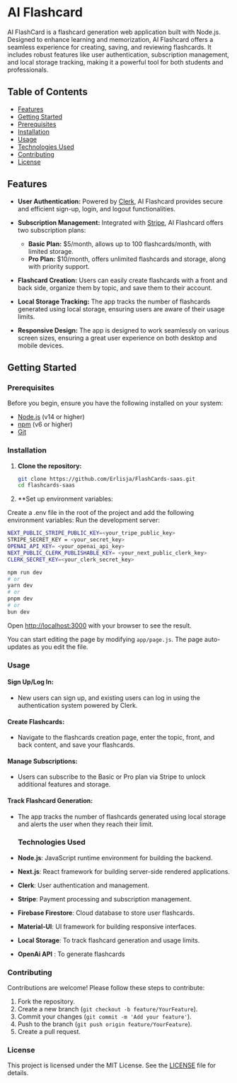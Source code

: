 # AI Flashcard

AI FlashCard is a flashcard generation web application built with Node.js. Designed to enhance learning and memorization, AI Flashcard offers a seamless experience for creating, saving, and reviewing flashcards. It includes robust features like user authentication, subscription management, and local storage tracking, making it a powerful tool for both students and professionals.

## Table of Contents

- [Features](#features)
- [Getting Started](#getting-started)
- [Prerequisites](#prerequisites)
- [Installation](#installation)
- [Usage](#usage)
- [Technologies Used](#technologies-used)
- [Contributing](#contributing)
- [License](#license)


## Features

- **User Authentication:** Powered by [Clerk](https://clerk.dev/), AI Flashcard provides secure and efficient sign-up, login, and logout functionalities.
  
- **Subscription Management:** Integrated with [Stripe](https://stripe.com/), AI Flashcard offers two subscription plans:
  - **Basic Plan:** $5/month, allows up to 100 flashcards/month, with limited storage.
  - **Pro Plan:** $10/month, offers unlimited flashcards and storage, along with priority support.
  
- **Flashcard Creation:** Users can easily create flashcards with a front and back side, organize them by topic, and save them to their account.
  
- **Local Storage Tracking:** The app tracks the number of flashcards generated using local storage, ensuring users are aware of their usage limits.

- **Responsive Design:** The app is designed to work seamlessly on various screen sizes, ensuring a great user experience on both desktop and mobile devices.

## Getting Started

### Prerequisites

Before you begin, ensure you have the following installed on your system:

- [Node.js](https://nodejs.org/) (v14 or higher)
- [npm](https://www.npmjs.com/) (v6 or higher)
- [Git](https://git-scm.com/)

### Installation

1. **Clone the repository:**

   ```bash
   git clone https://github.com/Erlisja/FlashCards-saas.git
   cd flashcards-saas
2. **Set up environment variables:

Create a .env file in the root of the project and add the following environment variables:
Run the development server:
```bash
NEXT_PUBLIC_STRIPE_PUBLIC_KEY=<your_tripe_public_key>
STRIPE_SECRET_KEY = <your_secret_key>
OPENAI_API_KEY= <your_openai_api_key>
NEXT_PUBLIC_CLERK_PUBLISHABLE_KEY= <your_next_public_clerk_key>
CLERK_SECRET_KEY=<your_clerk_secret_key>
```
```bash
npm run dev
# or
yarn dev
# or
pnpm dev
# or
bun dev
```

Open [http://localhost:3000](http://localhost:3000) with your browser to see the result.

You can start editing the page by modifying `app/page.js`. The page auto-updates as you edit the file.

### Usage

#### Sign Up/Log In:

- New users can sign up, and existing users can log in using the authentication system powered by Clerk.

#### Create Flashcards:

- Navigate to the flashcards creation page, enter the topic, front, and back content, and save your flashcards.

#### Manage Subscriptions:

- Users can subscribe to the Basic or Pro plan via Stripe to unlock additional features and storage.

#### Track Flashcard Generation:

- The app tracks the number of flashcards generated using local storage and alerts the user when they reach their limit.

  ### Technologies Used

- **Node.js**: JavaScript runtime environment for building the backend.
- **Next.js**: React framework for building server-side rendered applications.
- **Clerk**: User authentication and management.
- **Stripe**: Payment processing and subscription management.
- **Firebase Firestore**: Cloud database to store user flashcards.
- **Material-UI**: UI framework for building responsive interfaces.
- **Local Storage**: To track flashcard generation and usage limits.
- **OpenAi API** : To generate flashcards

### Contributing

Contributions are welcome! Please follow these steps to contribute:

1. Fork the repository.
2. Create a new branch (`git checkout -b feature/YourFeature`).
3. Commit your changes (`git commit -m 'Add your feature'`).
4. Push to the branch (`git push origin feature/YourFeature`).
5. Create a pull request.

### License

This project is licensed under the MIT License. See the [LICENSE](LICENSE) file for details.
